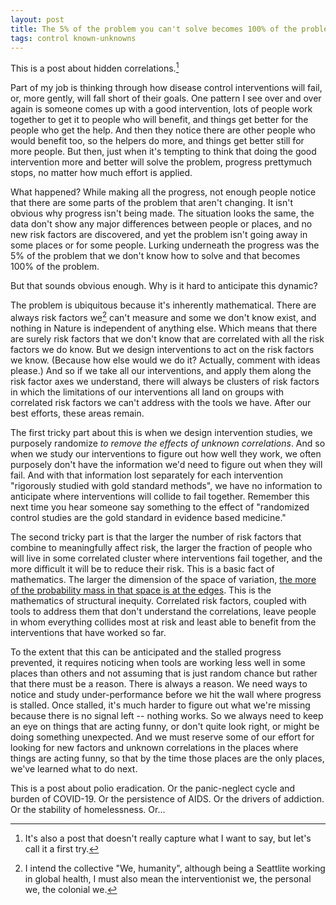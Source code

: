 ```yaml
---
layout: post
title: The 5% of the problem you can't solve becomes 100% of the problem
tags: control known-unknowns
---
```


This is a post about hidden correlations.[^1]

[^1]: It's also a post that doesn't really capture what I want to say, but let's call it a first try.

Part of my job is thinking through how disease control interventions will fail, or, more gently, will fall short of their goals. One pattern I see over and over again is someone comes up with a good intervention, lots of people work together to get it to people who will benefit, and things get better for the people who get the help. And then they notice there are other people who would benefit too, so the helpers do more, and things get better still for more people. But then, just when it's tempting to think that doing the good intervention more and better will solve the problem, progress prettymuch stops, no matter how much effort is applied.  

What happened? While making all the progress, not enough people notice that there are some parts of the problem that aren't changing. It isn't obvious why progress isn't being made. The situation looks the same, the data don't show any major differences between people or places, and no new risk factors are discovered, and yet the problem isn't going away in some places or for some people. Lurking underneath the progress was the 5% of the problem that we don't know how to solve and that becomes 100% of the problem.

But that sounds obvious enough. Why is it hard to anticipate this dynamic?

The problem is ubiquitous because it's inherently mathematical. There are always risk factors we[^2] can't measure and some we don't know exist, and nothing in Nature is independent of anything else. Which means that there are surely risk factors that we don't know that are correlated with all the risk factors we do know. But we design interventions to act on the risk factors we know. (Because how else would we do it? Actually, comment with ideas please.) And so if we take all our interventions, and apply them along the risk factor axes we understand, there will always be clusters of risk factors in which the limitations of our interventions all land on groups with correlated risk factors we can't address with the tools we have. After our best efforts, these areas remain.

[^2]: I intend the collective "We, humanity", although being a Seattlite working in global health, I must also mean the interventionist we, the personal we, the colonial we.

The first tricky part about this is when we design intervention studies, we purposely randomize _to remove the effects of unknown correlations_. And so when we study our interventions to figure out how well they work, we often purposely don't have the information we'd need to figure out when they will fail. And with that information lost separately for each intervention "rigorously studied with gold standard methods", we have no information to anticipate where interventions will collide to fail together. Remember this next time you hear someone say something to the effect of "randomized control studies are the gold standard in evidence based medicine."

The second tricky part is that the larger the number of risk factors that combine to meaningfully affect risk, the larger the fraction of people who will live in some correlated cluster where interventions fail together, and the more difficult it will be to reduce their risk. This is a basic fact of mathematics. The larger the dimension of the space of variation, [the more of the probability mass in that space is at the edges](https://dibyaghosh.com/blog/probability/highdimensionalgeometry.html).  This is the mathematics of structural inequity. Correlated risk factors, coupled with tools to address them that don't understand the correlations, leave people in whom everything collides most at risk and least able to benefit from the interventions that have worked so far.

To the extent that this can be anticipated and the stalled progress prevented, it requires noticing when tools are working less well in some places than others and not assuming that is just random chance but rather that there must be a reason. There is always a reason. We need ways to notice and study under-performance before we hit the wall where progress is stalled. Once stalled, it's much harder to figure out what we're missing because there is no signal left -- nothing works. So we always need to keep an eye on things that are acting funny, or don't quite look right, or might be doing something unexpected. And we must reserve some of our effort for looking for new factors and unknown correlations in the places where things are acting funny, so that by the time those places are the only places, we've learned what to do next.

This is a post about polio eradication. Or the panic-neglect cycle and burden of COVID-19. Or the persistence of AIDS. Or the drivers of addiction. Or the stability of homelessness. Or...